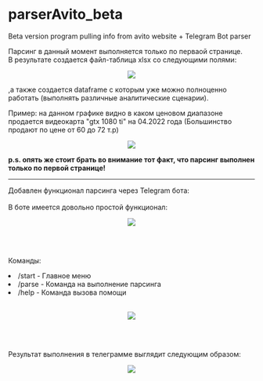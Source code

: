 # parserAvito_beta
Beta version program pulling info from avito website + Telegram Bot parser

Парсинг в данный момент выполняется только по перваой странице. <br>
В результате создается файл-таблица xlsx со следующими полями: 

<p align="center"><img src='https://user-images.githubusercontent.com/63307876/161378358-6310137b-977a-45f5-a07d-80e7fc8e20a5.png'></p>

,а также создается dataframe с которым уже можно полноценно работать (выполнять различные аналитические сценарии).

Пример: на данном графике видно в каком ценовом диапазоне продается видеокарта "gtx 1080 ti" на 04.2022 года
(Большинство продают по цене от 60 до 72 т.р)
  
<p align="center"><img src='https://user-images.githubusercontent.com/63307876/161378440-5018e715-a700-4af6-81f8-73c26a150ed1.png'></p>

<b>p.s. опять же стоит брать во внимание тот факт, что парсинг выполнен только по первой странице!</b>

<hr>
Добавлен функционал парсинга через Telegram бота:<br>
<br>В боте имеется довольно простой функционал:<br>
<p align="center"><img src='https://user-images.githubusercontent.com/63307876/161594512-c864711a-f338-4beb-a1b0-54ace4d5c399.png'></p><br>

<br>Команды:<br>
<li>/start - Главное меню </li>
<li>/parse - Команда на выполнение парсинга</li>
<li>/help - Команда вызова помощи</li><br>

<p align="center"><img src='https://user-images.githubusercontent.com/63307876/161595098-5d5c177d-95fe-4704-914a-7f195c3363b1.png'></p><br>

<br>Результат выполнения в телеграмме выглядит следующим образом:<br>
<p align="center"><img src='https://user-images.githubusercontent.com/63307876/161594319-5d414c0f-a2b1-4d27-bb91-9e79bfa9c602.png'></p><br>
